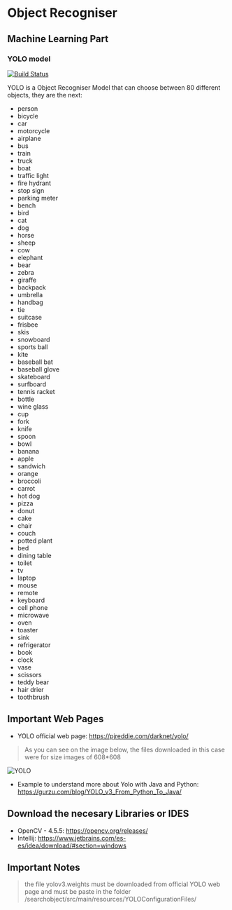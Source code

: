 # Object Recogniser
## Machine Learning Part
### YOLO model


[![Build Status](https://travis-ci.org/joemccann/dillinger.svg?branch=master)](https://pjreddie.com/darknet/yolo/)

YOLO is a Object Recogniser Model that can choose between 80 different objects, they are the next:

 - person
 - bicycle
 - car
 - motorcycle
 - airplane
 - bus
 - train
 - truck
 - boat
 - traffic light
 - fire hydrant
 - stop sign
 - parking meter
 - bench
 - bird
 - cat
 - dog
 - horse
 - sheep
 - cow
 - elephant
 - bear
 - zebra
 - giraffe
 - backpack
 - umbrella
 - handbag
 - tie
 - suitcase
 - frisbee
 - skis
 - snowboard
 - sports ball
 - kite
 - baseball bat
 - baseball glove
 - skateboard
 - surfboard
 - tennis racket
 - bottle
 - wine glass
 - cup
 - fork
 - knife
 - spoon
 - bowl
 - banana
 - apple
 - sandwich
 - orange
 - broccoli
 - carrot
 - hot dog
 - pizza
 - donut
 - cake
 - chair
 - couch
 - potted plant
 - bed
 - dining table
 - toilet
 - tv
 - laptop
 - mouse
 - remote
 - keyboard
 - cell phone
 - microwave
 - oven
 - toaster
 - sink
 - refrigerator
 - book
 - clock
 - vase
 - scissors
 - teddy bear
 - hair drier
 - toothbrush

## Important Web Pages
 - YOLO official web page: https://pjreddie.com/darknet/yolo/
> As you can see on the image below, the files downloaded in this case were for size images of 608*608

![YOLO](https://user-images.githubusercontent.com/86843637/195421887-e9b48352-4ab4-45ce-8ad5-9054f4668d6f.png)

 - Example to understand more about Yolo with Java and Python: https://gurzu.com/blog/YOLO_v3_From_Python_To_Java/

 ## Download the necesary Libraries or IDES

  - OpenCV - 4.5.5: https://opencv.org/releases/
  - Intellij: https://www.jetbrains.com/es-es/idea/download/#section=windows

## Important Notes
> the file yolov3.weights must be downloaded from official YOLO web page and must be paste in the folder /searchobject/src/main/resources/YOLOConfigurationFiles/